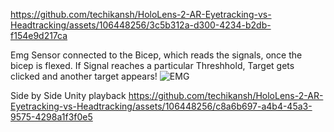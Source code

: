 

https://github.com/techikansh/HoloLens-2-AR-Eyetracking-vs-Headtracking/assets/106448256/3c5b312a-d300-4234-b2db-f154e9d217ca

Emg Sensor connected to the Bicep, which reads the signals, once the bicep is flexed. If Signal reaches a particular Threshhold, Target gets clicked and another target appears!
![EMG](https://github.com/techikansh/HoloLens-2-AR-Eyetracking-vs-Headtracking/assets/106448256/704301ad-4c21-42dd-95b8-8fe1a35669a1)


Side by Side Unity playback
https://github.com/techikansh/HoloLens-2-AR-Eyetracking-vs-Headtracking/assets/106448256/c8a6b697-a4b4-45a3-9575-4298a1f3f0e5

